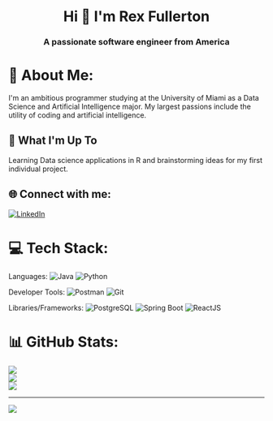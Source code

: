 
<h1 align="center">Hi 👋 I'm Rex Fullerton </h1>
<h3 align="center">A passionate software engineer from America</h3>

# 💫 About Me:
I'm an ambitious programmer studying at the University of Miami as a Data Science and Artificial Intelligence major. My largest passions include the utility of coding and artificial intelligence. 

## 🚀 What I'm Up To

Learning Data science applications in R and brainstorming ideas for my first individual project.

## 🌐 Connect with me:
[![LinkedIn](https://img.shields.io/badge/LinkedIn-%230077B5.svg?logo=linkedin&logoColor=white)](https://www.linkedin.com/in/rex-fullerton-378297282/)

# 💻 Tech Stack:
Languages: 
![Java](https://img.shields.io/badge/java-%23ED8B00.svg?style=for-the-badge&logo=java&logoColor=white) 
![Python](https://img.shields.io/badge/python-%233776AB.svg?style=for-the-badge&logo=python&logoColor=white) 

Developer Tools: 
![Postman](https://img.shields.io/badge/Postman-FF6C37?style=for-the-badge&logo=postman&logoColor=white) 
![Git](https://img.shields.io/badge/git-%23F05033.svg?style=for-the-badge&logo=git&logoColor=white)

Libraries/Frameworks: 
![PostgreSQL](https://img.shields.io/badge/PostgreSQL-316192?style=for-the-badge&logo=postgresql&logoColor=white) 
![Spring Boot](https://img.shields.io/badge/Spring_Boot-F2F4F9?style=for-the-badge&logo=spring-boot) 
![ReactJS](https://img.shields.io/badge/-ReactJs-61DAFB?logo=react&logoColor=white&style=for-the-badge)

# 📊 GitHub Stats:
![](https://github-readme-stats.vercel.app/api?username=RexFullerton&theme=dark&hide_border=false&include_all_commits=false&count_private=false)<br/>
![](https://github-readme-streak-stats.herokuapp.com/?user=RexFullerton&theme=dark&hide_border=false)<br/>
![](https://github-readme-stats.vercel.app/api/top-langs/?username=RexFullerton&theme=dark&hide_border=false&include_all_commits=false&count_private=false&layout=compact)

---
[![](https://visitcount.itsvg.in/api?id=RexFullerton&icon=0&color=1)](https://visitcount.itsvg.in)

<!-- Proudly created with GPRM ( https://gprm.itsvg.in ) -->
<!--
**RexFullerton/RexFullerton** is a ✨ _special_ ✨ repository because its `README.md` (this file) appears on your GitHub profile.

Here are some ideas to get you started:

- 🔭 I’m currently working on ...
- 🌱 I’m currently learning ...
- 👯 I’m looking to collaborate on ...
- 🤔 I’m looking for help with ...
- 💬 Ask me about ...
- 📫 How to reach me: ...
- 😄 Pronouns: ...
- ⚡ Fun fact: ...
-->
